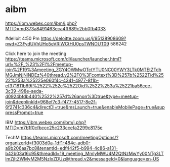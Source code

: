 # aibm

https://ibm.webex.com/ibm/j.php?MTID=md373a8491463eca4ff689c2bb0fb4033

#delloit 4:50 Pm
https://deloitte.zoom.us/j/95138908609?pwd=Z3FydUVhUHo5eVRIWCtHU0psTWNOUT09
586242

Click here to join the meeting
https://teams.microsoft.com/dl/launcher/launcher.html?url=%2F_%23%2Fl%2Fmeetup-join%2F19%3Ameeting_ZGY4OWMwOTctYTU0NC00YWY3LTk0MTEtZTdhMGJmNjNlNDEz%40thread.v2%2F0%3Fcontext%3D%257b%2522Tid%2522%253a%25225e060f4c-4341-4977-8f1b-ef371811b69f%2522%252c%2522Oid%2522%253a%25221ba56cee-3c39-498e-aeda-d0924bfdb440%2522%257d%26anon%3Dtrue&type=meetup-join&deeplinkId=968ef7c3-f477-4517-8e2f-6f2741c336c4&directDl=true&msLaunch=true&enableMobilePage=true&suppressPrompt=true

IBM
https://ibm.webex.com/ibm/j.php?MTID=m7b1f0cfbccc25c233ccefa2299c8175e

TechM
https://teams.microsoft.com/meetingOptions/?organizerId=f3003d0a-1df1-484e-adb0-a9b206aa7bc8&tenantId=edf442f5-b994-4c86-a131-b42b03a16c95&threadId=19_meeting_MmIyMWU4M2QtNzMwYy00NTg3LTlmZjItZWMyM2M5NzIxZDUz@thread.v2&messageId=0&language=en-US
